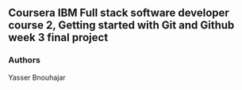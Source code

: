 ## Coursera IBM Full stack software developer course 2, Getting started with Git and Github week 3 final project

### Authors
Yasser Bnouhajar
